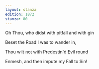 ```yaml
---
layout: stanza
edition: 1872
stanza: 80
---
```


Oh Thou, who didst with pitfall and with gin

Beset the Road I was to wander in,

Thou wilt not with Predestin'd Evil round

Enmesh, and then impute my Fall to Sin!